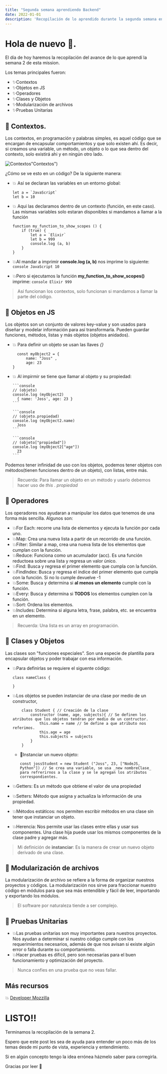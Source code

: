 ```yaml
---
title: "Segunda semana aprendiendo Backend"
date: 2022-01-01
description: 'Recopilación de lo aprendido durante la segunda semana en la Mission Launch X'
---
```


# Hola  de nuevo 👋. 
El día de hoy haremos la recopilación del avance de lo que aprendí la semana 2 de esta mission. 

Los temas principales fueron: 
- ✨Contextos
- ✨Objetos en JS
- ✨Operadores
- ✨Clases y Objetos
- ✨Modularización de archivos
- ✨Pruebas Unitarias 

## 💫 Contextos. 
Los contextos, en programación y palabras simples, es aquel código que se encargan de encapsular comportamientos y que solo existen ahí. Es decir, si creamos una variable, un método, un objeto o lo que sea dentro del contexto, solo existirá ahi y en ningún otro lado. 

![Contextos](https://user-images.githubusercontent.com/84040594/166181724-e360d74e-7ba6-4505-ad79-85716bbd28c9.png)"Contextos")

¿Cómo se ve esto en un código? De la siguiente manera: 

- 💥 Así se declaran las variables en un entorno global:
    ``` console
    let a = `JavaScript`
    let b = 10 
    ```

- 💥 Aqui las declaramos dentro de un contexto (función, en este caso). Las mismas variables solo estaran disponibles si mandamos a llamar a la función
  ``` console
  function my_function_to_show_scopes () {
      if (true) {
          let a = `Elixir`
          let b = 999 
          console.log (a, b) 
      }
  }
  ```

- 💥Al mandar a imprimir __console.log (a, b)__ nos imprime lo siguiente: 
      ``` console
      JavaScript 10
      ```

- 💥Pero si ejecutamos la función __my_function_to_show_scopes()__ imprime: 
      ``` console
      Elixir 999
      ```

> Así funcionan los contextos, solo funcionan si mandamos a llamar la parte del código. 



## 💫 Objetos en JS
Los objetos son un conjunto de valores key-value y son usados para diseñar y modelar información para así transformarla. Pueden guardar funciones, métodos, listas y más objetos (objetos anidados).

- 💥 Para definir un objeto se usan las llaves _{}_
    ```console
      const myObject2 = {
          name: "Joss" ,
          age: 23
    }
    ```
- 💥 Al impirmir se tiene que llamar al objeto y su propiedad: 

      ```console
      // (objeto)
      console.log (myObject2)
        { name: 'Joss', age: 23 }
      ```

      ```console
      // (objeto.propiedad)
      console.log (myObject2.name)
        Joss
      ```

      ```console
      // (objeto["propiedad"])
      console.log (myObject2["age"])
        23
      ```

Podemos tener infinidad de uso con los objetos, podemos tener objetos con métodos(tienen funciones dentro de un objeto), con listas, entre más.

> Recuerda: Para llamar un objeto en un método y usarlo debemos hacer uso de _this_ . _propiedad_

## 💫 Operadores
Los operadores nos ayudaran a manipular los datos que tenemos de una forma más sencilla. Algunos son:
  - 💥For Each: recorre una lista de elementos y ejecuta la función por cada uno. 
  - 💥Map: Crea una nueva lista a partir de un recorrido de una función. 
  - 💥Filter: Similar a map, crea una nueva lista de los elementos que cumplan con la función. 
  - 💥Reduce: Funciona como un acumulador (acc). Es una función reductoea sobre una lista y regresa un valor único. 
  - 💥Find: Busca y regresa el primer elemento que cumpla con la función. 
  - 💥FindIndex: Busca y regresa el índice del primer elemento que cumpla con la función. Si no lo cumple devuelve -1
  - 💥Some: Busca y determina si __al menos un elemento__ cumple con la función. 
  - 💥Every: Busca y determina si __TODOS__ los elementos cumplen con la función.
  - 💥Sort: Ordena los elementos. 
  - 💥Includes: Determina si alguna letra, frase, palabra, etc. se encuentra en un elemento.

> Recuerda: Una lista es un array en programación. 

## 💫 Clases y Objetos
Las clases son "funciones especiales". Son una especie de plantilla para encapsular objetos y poder trabajar con esa información. 

- 💥Para definirlas se requiere el siguente código:
    ```console
    class nameClass {

    }
    ```
- 💥Los objetos se pueden instanciar de una clase por medio de un constructor, 
    ```console
        class Student { // Creación de la clase
            constructor (name, age, subjects){ // Se definen los atributos que los objetos tendran por medio de un contructor.
                this.name = name // Se define a que atributo nos referimos.
                this.age = age 
                this.subjects = subjects 
            }
        }
    ```
    - 💢Instanciar un nuevo objeto: 
        ```console
        const jossStudent = new Student ("Joss", 23, ["NodeJS, Python"]) // Se crea una variable, se usa _new nombreClase_ para refrerirnos a la clase y se le agregan los atributos correspondientes.
        ```
        
- 💥Getters: Es un método que obtiene el valor de una propiedad 
- 💥Setters: Método que asigna y actualiza la información de una propiedad. 
- 💥Métodos estáticos: nos permiten escribir métodos en una clase sin tener que instanciar un objeto.
- 💥Herencia: Nos permite usar las clases entre ellas y usar sus componentes. Una clase hija puede usar los mismos componentes de la clase padre y agregar más. 

> Mi definición de __instanciar__: Es la manera de crear un nuevo objeto derivado de una clase. 

## 💫 Modularización de archivos
La modularización de archivo se refiere a la forma de organizar nuestros proyectos y códigos. La modularización nos sirve para fraccionar nuestro código en módulos para que sea más entendible y fácil de leer, importando y exportando los módulos. 
> El software por naturaleza tiende a ser complejo. 

## 💫 Pruebas Unitarias
- 💥Las pruebas unitarias son muy importantes para nuestros proyectos. Nos ayudan a determinar si nuestro código cumple con los requerimientos necesarios, además de que nos avisan si existe algún error o falla durante su comportamiento. 
- 💥Hacer pruebas es difícil, pero son necesarias para el buen funcionamiento y optimización del proyecto. 

> Nunca confies en una prueba que no veas fallar. 


## Más recursos
💥 [Developer Mozzilla](https://developer.mozilla.org/es/docs/Web/JavaScript/)


# LISTO!!
Terminamos la recopilación de la semana 2. 

Espero que este post les sea de ayuda para entender un poco más de los temas desde mi punto de vista, experiencia y entendimiento. 

Si en algún concepto tengo la idea errónea házmelo saber para corregirla. 

Gracias por leer 📖
